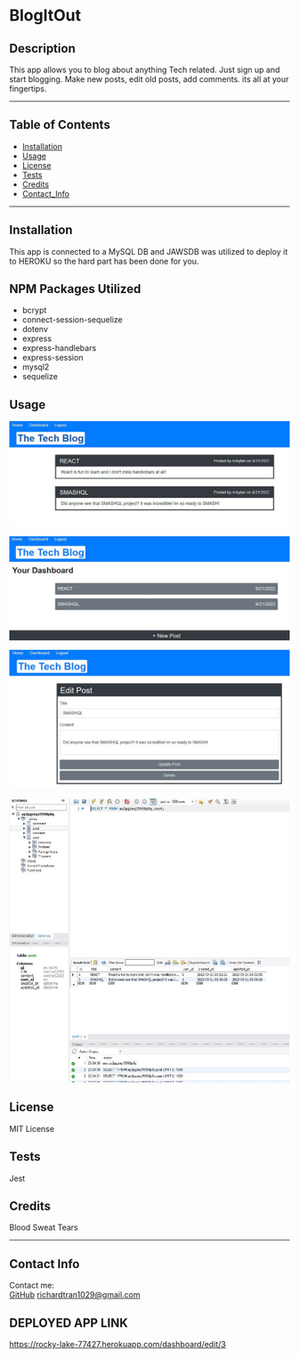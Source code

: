 # BlogItOut

## Description
This app allows you to blog about anything Tech related. Just sign up and start blogging. Make new posts, edit old posts, add comments. its all at your fingertips.

---

## Table of Contents
* [Installation](#installation)
* [Usage](#usage)
* [License](#license)
* [Tests](#tests)
* [Credits](#credits)
* [Contact_Info](#contact_info)

---

## Installation
This app is connected to a MySQL DB and JAWSDB was utilized to deploy it to HEROKU so the hard part has been done for you.

## NPM Packages Utilized
- bcrypt
- connect-session-sequelize
- dotenv
- express
- express-handlebars
- express-session
- mysql2
- sequelize


## Usage
![Screenshot](./assets/img/home.JPG?raw=true "Screenshot")

![Screenshot](./assets/img/dashboard.JPG?raw=true "Screenshot")

![Screenshot](./assets/img/editPost.JPG?raw=true "Screenshot")

![Screenshot](./assets/img/MYSQL.JPG?raw=true "Screenshot")

## License
MIT License
## Tests
Jest
## Credits
Blood Sweat Tears

---

## Contact Info
Contact me: <br/>
[GitHub](https://github.com/rtran1029)
<richardtran1029@gmail.com>

## DEPLOYED APP LINK

https://rocky-lake-77427.herokuapp.com/dashboard/edit/3